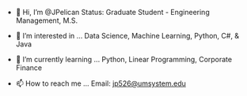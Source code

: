 - 👋 Hi, I’m @JPelican
Status: Graduate Student - Engineering Management, M.S.

- 👀 I’m interested in ...
Data Science, Machine Learning, Python, C#, & Java

- 🌱 I’m currently learning ...
 Python, Linear Programming, Corporate Finance

- 📫 How to reach me ...
Email: jp526@umsystem.edu

<!---
JPelican/JPelican is a ✨ special ✨ repository because its `README.md` (this file) appears on your GitHub profile.
You can click the Preview link to take a look at your changes.
--->
